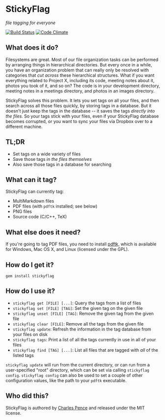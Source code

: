 
# StickyFlag

*file tagging for everyone*

[![Build Status](https://secure.travis-ci.org/cpence/stickyflag.png)](http://travis-ci.org/cpence/stickyflag) [![Code Climate](https://codeclimate.com/badge.png)](https://codeclimate.com/github/cpence/stickyflag)

## What does it do?

Filesystems are great.  Most of our file organization tasks can be performed by arranging things in hierarchical directories.  But every once in a while, you have an organization problem that can really only be resolved with categories that *cut across* these hierarchical structures.  What if you want everything related to Project X, including its code, meeting notes about it, photos you took of it, and so on?  The code is in your development directory, meeting notes in a meetings directory, and photos in an images directory.

StickyFlag solves this problem.  It lets you set tags on all your files, and then search across all those files quickly, by storing tags in a database.  But it doesn't just keep the tags in the database -- it saves the tags *directly into the files.*  So your tags stick with your files, even if your StickyFlag database becomes corrupted, or you want to sync your files via Dropbox over to a different machine.

## TL;DR

* Set tags on a wide variety of files
* Save those tags *in the files themselves*
* Also save those tags in a database for searching

## What can it tag?

StickyFlag can currently tag:

* MultiMarkdown files
* PDF files (with `pdftk` installed; see below)
* PNG files
* Source code (C/C++, TeX)

## What else does it need?

If you're going to tag PDF files, you need to install [pdftk,](http://www.pdflabs.com/tools/pdftk-the-pdf-toolkit/) which is available for Windows, Mac OS X, and Linux (licensed under the GPL).

## How do I get it?

`gem install stickyflag`

## How do I use it?

* `stickyflag get [FILE] [...]`: Query the tags from a list of files
* `stickyflag set [FILE] [TAG]`: Set the given tag on the given file
* `stickyflag unset [FILE] [TAG]`: Remove the given tag from the given file
* `stickyflag clear [FILE]`: Remove all the tags from the given file
* `stickyflag update`: Refresh the information in the tag database from your files on disk
* `stickyflag tags`: Print a list of all the tags currently in use in all of your files
* `stickyflag find [TAG] [...]`: List all files that are tagged with *all* of the listed tags

`stickyflag update` will run from the current directory, or can run from a user-specified "root" directory, which can be set via calling `stickyflag config`.  `stickyflag config` can also be used to set a couple of other configuration values, like the path to your `pdftk` executable.

## Who did this?

StickyFlag is authored by [Charles Pence](http://charlespence.net) and released under the MIT license.
